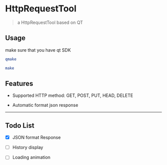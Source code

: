 # HttpRequestTool

> a HttpRequestTool based on QT

## Usage

make sure that you have qt SDK

``` bash
qmake

make
```

## Features

+ Supported HTTP method: GET, POST, PUT, HEAD, DELETE

+ Automatic format json response

---------

## Todo List


+ [x] JSON format Response

+ [ ] History display

+ [ ] Loading animation
